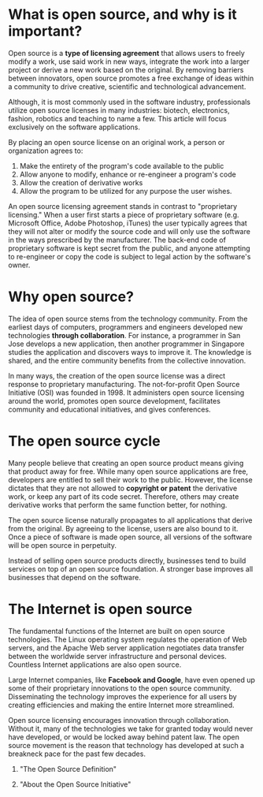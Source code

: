 # What is open source, and why is it important?

Open source is a **type of licensing agreement** that allows users to freely modify a work, use said work in new ways, integrate the work into a larger project or derive a new work based on the original. By removing barriers between innovators, open source promotes a free exchange of ideas within a community to drive creative, scientific and technological advancement.

Although, it is most commonly used in the software industry, professionals utilize open source licenses in many industries: biotech, electronics, fashion, robotics and teaching to name a few. This article will focus exclusively on the software applications.

By placing an open source license on an original work, a person or organization agrees to:

1.  Make the entirety of the program's code available to the public
2.  Allow anyone to modify, enhance or re-engineer a program's code
3.  Allow the creation of derivative works
4.  Allow the program to be utilized for any purpose the user wishes.

An open source licensing agreement stands in contrast to "proprietary licensing." When a user first starts a piece of proprietary software (e.g. Microsoft Office, Adobe Photoshop, iTunes) the user typically agrees that they will not alter or modify the source code and will only use the software in the ways prescribed by the manufacturer. The back-end code of proprietary software is kept secret from the public, and anyone attempting to re-engineer or copy the code is subject to legal action by the software's owner.

# Why open source?

The idea of open source stems from the technology community. From the earliest days of computers, programmers and engineers developed new technologies **through collaboration**. For instance, a programmer in San Jose develops a new application, then another programmer in Singapore studies the application and discovers ways to improve it. The knowledge is shared, and the entire community benefits from the collective innovation.

In many ways, the creation of the open source license was a direct response to proprietary manufacturing. The not-for-profit Open Source Initiative (OSI) was founded in 1998. It administers open source licensing around the world, promotes open source development, facilitates community and educational initiatives, and gives conferences.

# The open source cycle

Many people believe that creating an open source product means giving that product away for free. While many open source applications are free, developers are entitled to sell their work to the public. However, the license dictates that they are not allowed to **copyright or patent** the derivative work, or keep any part of its code secret. Therefore, others may create derivative works that perform the same function better, for nothing.

The open source license naturally propagates to all applications that derive from the original. By agreeing to the license, users are also bound to it. Once a piece of software is made open source, all versions of the software will be open source in perpetuity.

Instead of selling open source products directly, businesses tend to build services on top of an open source foundation. A stronger base improves all businesses that depend on the software.

# The Internet is open source

The fundamental functions of the Internet are built on open source technologies. The Linux operating system regulates the operation of Web servers, and the Apache Web server application negotiates data transfer between the worldwide server infrastructure and personal devices. Countless Internet applications are also open source.

Large Internet companies, like **Facebook and Google**, have even opened up some of their proprietary innovations to the open source community. Disseminating the technology improves the experience for all users by creating efficiencies and making the entire Internet more streamlined.

Open source licensing encourages innovation through collaboration. Without it, many of the technologies we take for granted today would never have developed, or would be locked away behind patent law. The open source movement is the reason that technology has developed at such a breakneck pace for the past few decades.

1. "The Open Source Definition"

2. "About the Open Source Initiative"